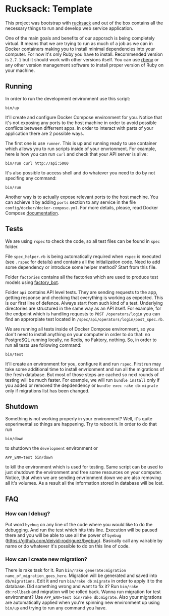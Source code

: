 # Rucksack: Template

This project was bootstrap with [rucksack](https://github.com/trickstersio/rucksack) and out of the box contains all the necessary things to run and develop web service application.

One of the main goals and benefits of our apporach is being completely virtual. It means that we are trying to run as much of a job as we can in Docker containers making you to install minimal dependencies into your computer. For now it's only Ruby you have to install. Recommended version is `2.7.1` but it should work with other versions itself. You can use [rbenv](https://github.com/rbenv/rbenv) or any other version management software to install proper version of Ruby on your machine.

## Running

In order to run the development environment use this script:

```
bin/up
```

It'll create and configure Docker Compose environment for you. Notice that it's not exposing any ports to the host machine in order to avoid possible conflicts between differrent apps. In order to interact with parts of your application there are 2 possible ways.

The first one is use `runner`. This is up and running ready to use container which allows you to run scripts inside of your envrionment. For example, here is how you can run `curl` and check that your API server is alive:

```
bin/run curl http://api:5000
```

It's also possible to access shell and do whatever you need to do by not specifing any command:

```
bin/run
```

Another way is to actually expose relevant ports to the host machine. You can achieve it by adding `ports` section to any service in the file `config/docker/docker-compose.yml`. For more details, please, read Docker Compose [documentation](https://docs.docker.com/compose/compose-file/#ports).

## Tests

We are using `rspec` to check the code, so all test files can be found in `spec` folder.

File `spec_helper.rb` is being automatically required when `rspec` is executed (see `.rspec` for details) and contains all the initialization code. Need to add some dependency or introduce some helper method? Start from this file.

Folder `factories` contains all the factories which are used to produce test models using [factory_bot](https://github.com/thoughtbot/factory_bot).

Folder `api` contains API level tests. They are sending requests to the app, getting response and checking that everything is working as expected. This is our first line of defence. Always start from such kind of a test. Underlying directories are structured in the same way as an API itself. For example, for the endpoint which is handling requests to `POST /operators/login` you can find an approrpiate test located in `/spec/api/operators/login/post_spec.rb`.

We are running all tests inside of Docker Compose environment, so you don't need to install anything on your computer in order to do that: no PostgreSQL running locally, no Redis, no Faktory, nothing. So, in order to run all tests use following command:

```
bin/test
```

It'll create an environment for you, configure it and run `rspec`. First run may take some additional time to install envrionment and run all the migrations of the fresh database. But most of those steps are cached so next rounds of testing will be much faster. For example, we will run `bundle install` only if you added or removed the depdendency or `bundle exec rake db:migrate` only if migrations list has been changed.

## Shutdown

Something is not working properly in your environment? Well, it's quite experimental so things are happening. Try to reboot it. In order to do that run

```
bin/down
```

to shutdown the `development` environment or

```
APP_ENV=test bin/down
```

to kill the environment which is used for testing. Same script can be used to just shutdown the environment and free some resources on your computer. Notice, that when we are sending envrionment down we are also removing all it's volumes. As a result all the information stored in database will be lost.


## FAQ

### How can I debug?

Put word `byebug` on any line of the code where you would like to do the debugging. And run the test which hits this line. Execution will be paused there and you will be able to use all the power of `byebug` (https://github.com/deivid-rodriguez/byebug). Basically call any vairable by name or do whatever it's possible to do on this line of code.

### How can I create new migration?

There is rake task for it. Run `bin/rake generate:migration name_of_migration_goes_here`. Migration will be generated and saved into `db/migrations`. Edit it and run `bin/rake db:migrate` in order to apply it to the database. Did something wrong and want to fix it? Run `bin/rake db:rollback` and migration will be rolled back. Wanna run migration for test environment? Use `APP_ENV=test bin/rake db:migrate`. Also your migrations are automatically applied when you're spinning new environment up using `bin/up` and trying to run any command you have.